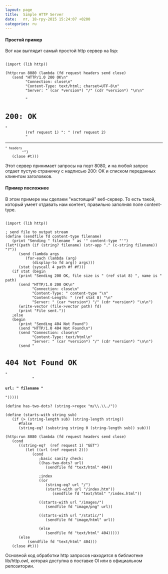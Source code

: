 ```yaml
---
layout: page
title:  Simple HTTP Server
date:   пт, 18-гру-2015 15:24:07 +0200
categories: ru
---
```

#### Простой пример

   Вот как выглядит самый простой http сервер на lisp:

<pre><code data-language="scheme">
(import (lib http))

(http:run 8080 (lambda (fd request headers send close)
   (send "HTTP/1.0 200 OK\n"
         "Connection: close\n"
         "Content-Type: text/html; charset=UTF-8\n"
         "Server: " (car *version*) "/" (cdr *version*) "\n\n"

         "<h1>200: OK</h1>"
         (ref request 1) ": " (ref request 2)
         "<hr><small>" headers
         "</small>")
   (close #t)))
</code></pre>

   Этот сервер принимает запросы на порт 8080, и на любой запрос отдает пустую страничку с надписью 200: OK и списком переданных клиентом заголовков.

#### Пример посложнее

   В этом примере мы сделаем "настоящий" веб-сервер. То есть такой, который умеет отдавать нам контент, правильно заполняя поле content-type.

<pre><code data-language="scheme">
(import (lib http))

; send file to output stream
(define (sendfile fd content-type filename)
   (print "Sending " filename " as '" content-type "'")
(let*((path (if (string? filename) (str-app "." (c-string filename)) "?"))
      (send (lambda args
         (for-each (lambda (arg)
            (display-to fd arg)) args)))
      (stat (syscall 4 path #f #f)))
   (if stat (begin
      (print "Sending 200 OK, file size is " (ref stat 8) ", name is " path)
      (send "HTTP/1.0 200 OK\n"
            "Connection: close\n"
            "Content-Type: " content-type "\n"
            "Content-Length: " (ref stat 8) "\n"
            "Server: " (car *version*) "/" (cdr *version*) "\n\n")
      (write-vector (file->vector path) fd)
      (print "File sent."))
   ;else
   (begin
      (print "Sending 404 Not Found")
      (send "HTTP/1.0 404 Not Found\n")
      (send "Connection: close\n"
            "Content-Type: text/html\n"
            "Server: " (car *version*) "/" (cdr *version*) "\n\n")
      (send "<h1>404 Not Found OK</h1>"
            "<h4>url: " filename "</h4>")))))

(define has-two-dots? (string->regex "m/\\.\\./"))

(define (starts-with string sub)
   (if (> (string-length sub) (string-length string))
      #false
      (string-eq? (substring string 0 (string-length sub)) sub)))

(http:run 8080 (lambda (fd request headers send close)
   (cond
      ((string-eq?  (ref request 1) "GET")
         (let ((url (ref request 2)))
            (cond
               ;basic sanity check:
               ((has-two-dots? url)
                  (sendfile fd "text/html" 404))

               ;index
               ((or
                  (string-eq? url "/")
                  (starts-with url "/index.htm"))
                     (sendfile fd "text/html" "/index.html"))

               ((starts-with url "/images/")
                  (sendfile fd "image/png" url))

               ((starts-with url "/static/")
                  (sendfile fd "image/html" url))

               (else
                  (sendfile fd "text/html" 404)))))
      (else
          (sendfile fd "text/html" 404)))
   (close #t)))
</code></pre>

   Основной код обработки http запросов находится в библиотеке lib/http.owl, которая доступна в поставке Ol или в официальном репозитории.

